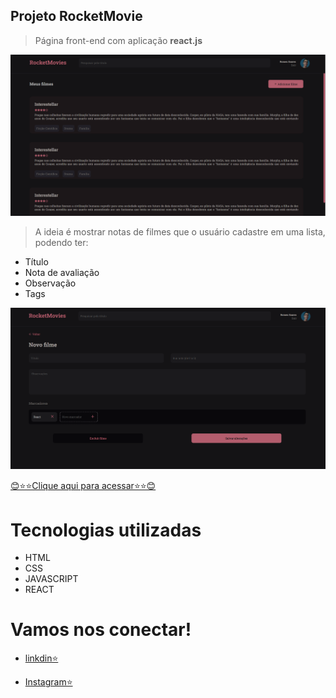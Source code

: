 ## Projeto RocketMovie

> Página front-end com aplicação <strong>react.js</strong>

![preview](./src/assets/previewReadme.png)

> A ideia é mostrar notas de filmes que o usuário cadastre em uma lista, podendo ter:

- Título
- Nota de avaliação
- Observação 
- Tags

![preview](./src/assets/previewReadme2.png)

[😊⭐⭐Clique aqui para acessar⭐⭐😊](https://romeusorionaet.github.io/Rocketmovie/)

# Tecnologias utilizadas
- HTML
- CSS
- JAVASCRIPT
- REACT

# Vamos nos conectar!
- [linkdin⭐](https://www.linkedin.com/in/romeu-soares-87749a231/)

- [Instagram⭐](http://instagram.com/romeusoaresdesouto)